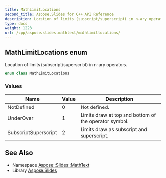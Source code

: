 ```yaml
---
title: MathLimitLocations
second_title: Aspose.Slides for C++ API Reference
description: Location of limits (subscript/superscript) in n-ary operators.
type: docs
weight: 1223
url: /cpp/aspose.slides.mathtext/mathlimitlocations/
---
```

## MathLimitLocations enum


Location of limits (subscript/superscript) in n-ary operators.

```cpp
enum class MathLimitLocations
```

### Values

| Name | Value | Description |
| --- | --- | --- |
| NotDefined | 0 | Not defined. |
| UnderOver | 1 | Limits draw at top and bottom of the operator symbol. |
| SubscriptSuperscript | 2 | Limits draw as subscript and superscript. |

## See Also

* Namespace [Aspose::Slides::MathText](../)
* Library [Aspose.Slides](../../)
